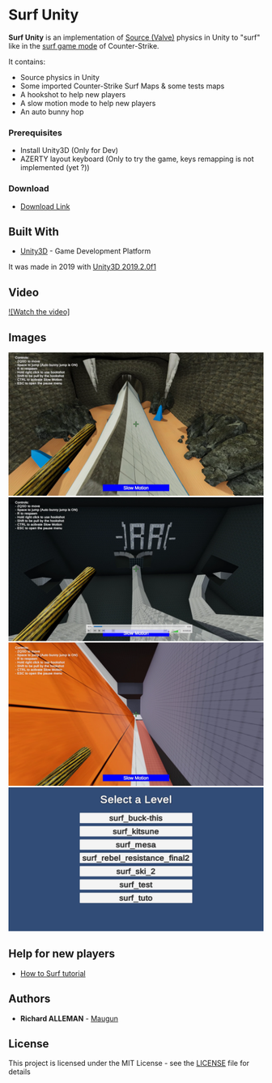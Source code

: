 # Surf Unity

**Surf Unity** is an implementation of [Source (Valve)](<https://en.wikipedia.org/wiki/Source_(game_engine)>) physics in Unity to "surf" like in the [surf game mode](https://www.youtube.com/watch?v=I21aWQLDJwo&ab_channel=KSFrecords) of Counter-Strike.

It contains:

- Source physics in Unity
- Some imported Counter-Strike Surf Maps & some tests maps
- A hookshot to help new players
- A slow motion mode to help new players
- An auto bunny hop

### Prerequisites

- Install Unity3D (Only for Dev)
- AZERTY layout keyboard (Only to try the game, keys remapping is not implemented (yet ?))

### Download

- [Download Link](https://github.com/Maugun/SurfUnity/releases)

## Built With

- [Unity3D](https://unity3d.com/) - Game Development Platform

It was made in 2019 with [Unity3D 2019.2.0f1](https://unity3d.com/fr/get-unity/download/archive)

## Video

[![Watch the video]](https://youtu.be/vLlvrxO5YEY)

## Images

![Screenshot 1](Imgs/screenshot1.PNG?raw=true "Screenshot 1")
![Screenshot 2](Imgs/screenshot2.PNG?raw=true "Screenshot 2")
![Screenshot 3](Imgs/screenshot3.PNG?raw=true "Screenshot 3")
![Screenshot 4](Imgs/screenshot4.PNG?raw=true "Screenshot 4")

## Help for new players

- [How to Surf tutorial](https://www.youtube.com/watch?v=uSnAKijI_0Q&ab_channel=MrMaxim)

## Authors

- **Richard ALLEMAN** - [Maugun](https://github.com/Maugun)

## License

This project is licensed under the MIT License - see the [LICENSE](LICENSE) file for details
